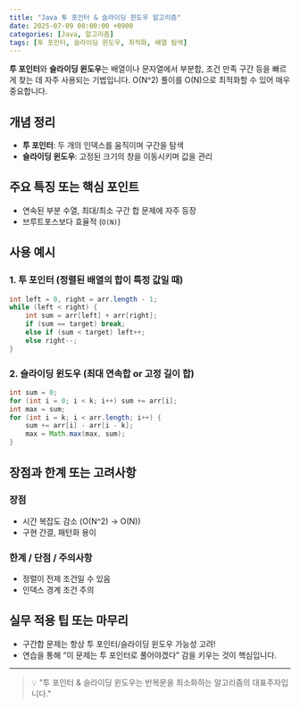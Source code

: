 ```yaml
---
title: "Java 투 포인터 & 슬라이딩 윈도우 알고리즘"
date: 2025-07-09 00:00:00 +0900
categories: [Java, 알고리즘]
tags: [투 포인터, 슬라이딩 윈도우, 최적화, 배열 탐색]
---
```


**투 포인터**와 **슬라이딩 윈도우**는 배열이나 문자열에서 부분합, 조건 만족 구간 등을 빠르게 찾는 데 자주 사용되는 기법입니다. O(N^2) 풀이를 O(N)으로 최적화할 수 있어 매우 중요합니다.

## 개념 정리
- **투 포인터**: 두 개의 인덱스를 움직이며 구간을 탐색
- **슬라이딩 윈도우**: 고정된 크기의 창을 이동시키며 값을 관리

## 주요 특징 또는 핵심 포인트
- 연속된 부분 수열, 최대/최소 구간 합 문제에 자주 등장
- 브루트포스보다 효율적 (`O(N)`)

## 사용 예시
### 1. 투 포인터 (정렬된 배열의 합이 특정 값일 때)
```java
int left = 0, right = arr.length - 1;
while (left < right) {
    int sum = arr[left] + arr[right];
    if (sum == target) break;
    else if (sum < target) left++;
    else right--;
}
```

### 2. 슬라이딩 윈도우 (최대 연속합 or 고정 길이 합)
```java
int sum = 0;
for (int i = 0; i < k; i++) sum += arr[i];
int max = sum;
for (int i = k; i < arr.length; i++) {
    sum += arr[i] - arr[i - k];
    max = Math.max(max, sum);
}
```

## 장점과 한계 또는 고려사항
### 장점
- 시간 복잡도 감소 (O(N^2) → O(N))
- 구현 간결, 패턴화 용이

### 한계 / 단점 / 주의사항
- 정렬이 전제 조건일 수 있음
- 인덱스 경계 조건 주의

## 실무 적용 팁 또는 마무리
- 구간합 문제는 항상 투 포인터/슬라이딩 윈도우 가능성 고려!
- 연습을 통해 “이 문제는 투 포인터로 풀어야겠다” 감을 키우는 것이 핵심입니다.

---

> 💡 "투 포인터 & 슬라이딩 윈도우는 반복문을 최소화하는 알고리즘의 대표주자입니다."
